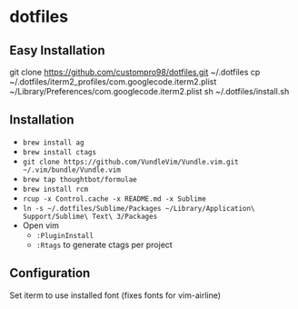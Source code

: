 # dotfiles

## Easy Installation
git clone https://github.com/custompro98/dotfiles.git ~/.dotfiles
cp ~/.dotfiles/iterm2_profiles/com.googlecode.iterm2.plist ~/Library/Preferences/com.googlecode.iterm2.plist
sh ~/.dotfiles/install.sh

## Installation
- `brew install ag`
- `brew install ctags`
- `git clone https://github.com/VundleVim/Vundle.vim.git ~/.vim/bundle/Vundle.vim`
- `brew tap thoughtbot/formulae`
- `brew install rcm`
- `rcup -x Control.cache -x README.md -x Sublime`
- `ln -s ~/.dotfiles/Sublime/Packages ~/Library/Application\ Support/Sublime\ Text\ 3/Packages`
- Open vim
  - `:PluginInstall`
  - `:Rtags` to generate ctags per project

## Configuration
Set iterm to use installed font (fixes fonts for vim-airline)
